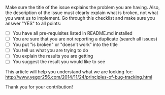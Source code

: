 Make sure the title of the issue explains the problem you are having. Also, the description of the issue must clearly explain what is broken, not what you want us to implement. Go through this checklist and make sure you answer "YES" to all points:

  - [ ] You have all pre-requisites listed in README.md installed
  - [ ] You are sure that you are not reporting a duplicate (search all issues)
  - [ ] You put "is broken" or "doesn't work" into the title
  - [ ] You tell us what you are trying to do
  - [ ] You explain the results you are getting
  - [ ] You suggest the result you would like to see

This article will help you understand what we are looking for: http://www.yegor256.com/2014/11/24/principles-of-bug-tracking.html

Thank you for your contribution!
